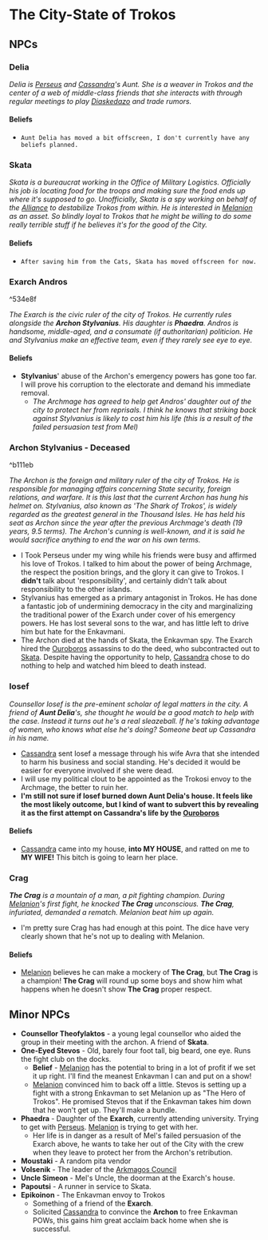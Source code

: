 # The City-State of Trokos
## NPCs
### Delia
*Delia is [Perseus](Perseus.md) and [Cassandra](Cassandra.md)'s Aunt.  She is a weaver in Trokos and the center of a web of middle-class friends that she interacts with through regular meetings to play [Diaskedazo](../WorldNotes.md#diaskedazo) and trade rumors.*

#### Beliefs
- `Aunt Delia has moved a bit offscreen, I don't currently have any beliefs planned.`

### Skata
*Skata is a bureaucrat working in the Office of Military Logistics.  Officially his job is locating food for the troops and making sure the food ends up where it's supposed to go.  Unofficially, Skata is a spy working on behalf of the [Alliance](../WorldNotes.md) to destabilize Trokos from within.*
*He is interested in [Melanion](Melanion.md) as an asset.  So blindly loyal to Trokos that he might be willing to do some really terrible stuff if he believes it's for the good of the City.*

#### Beliefs
- `After saving him from the Cats, Skata has moved offscreen for now.`

### Exarch Andros

^534e8f

*The Exarch is the civic ruler of the city of Trokos.  He currently rules alongside the **Archon Stylvanius**.  His daughter is **Phaedra**.  Andros is handsome, middle-aged, and a consumate (if authoritarian) politicion.  He and Stylvanius make an effective team, even if they rarely see eye to eye.*

#### Beliefs
- **Stylvanius**' abuse of the Archon's emergency powers has gone too far.  I will prove his corruption to the electorate and demand his immediate removal.
	- *The Archmage has agreed to help get Andros' daughter out of the city to protect her from reprisals.  I think he knows that striking back against Stylvanius is likely to cost him his life (this is a result of the failed persuasion test from Mel)*

### Archon Stylvanius - Deceased

^b111eb

*The Archon is the foreign and military ruler of the city of Trokos.  He is responsible for managing affairs concerning State security, foreign relations, and warfare.  It is this last that the current Archon has hung his helmet on.  Stylvanius, also known as 'The Shark of Trokos', is widely regarded as the greatest general in the Thousand Isles.  He has held his seat as Archon since the year after the previous Archmage's death (19 years, 9.5 terms).*
*The Archon's cunning is well-known, and it is said he would sacrifice anything to end the war on his own terms.*

- I Took Perseus under my wing while his friends were busy and affirmed his love of Trokos.  I talked to him about the power of being Archmage, the respect the position brings, and the glory it can give to Trokos.  I **didn't** talk about 'responsibility', and certainly didn't talk about responsibility to the other islands.
- Stylvanius has emerged as a primary antagonist in Trokos.  He has done a fantastic job of undermining democracy in the city and marginalizing the traditional power of the Exarch under cover of his emergency powers.  He has lost several sons to the war, and has little left to drive him but hate for the Enkavmani.
- The Archon died at the hands of Skata, the Enkavman spy.  The Exarch hired the [Ouroboros](Ouroboros.md) assassins to do the deed, who subcontracted out to [Skata](TrokosNPCs.md#Skata).  Despite having the opportunity to help, [Cassandra](Cassandra.md) chose to do nothing to help and watched him bleed to death instead.

### Iosef
*Counsellor Iosef is the pre-eminent scholar of legal matters in the city.  A friend of **Aunt Delia**'s, she thought he would be a good match to help with the case.  Instead it turns out he's a real sleazeball.  If he's taking advantage of women, who knows what else he's doing?*
*Someone beat up Cassandra in his name.*

- [Cassandra](Cassandra.md) sent Iosef a message through his wife Avra that she intended to harm his business and social standing.  He's decided it would be easier for everyone involved if she were dead.
- I will use my political clout to be appointed as the Trokosi envoy to the Archmage, the better to ruin her.
- **I'm still not sure if Iosef burned down Aunt Delia's house.   It feels like the most likely outcome, but I kind of want to subvert this by revealing it as the first attempt on Cassandra's life by the [Ouroboros](Ouroboros.md)**

#### Beliefs
- [Cassandra](Cassandra.md) came into my house, **into MY HOUSE**, and ratted on me to **MY WIFE!**  This bitch is going to learn her place.

### Crag
***The Crag** is a mountain of a man, a pit fighting champion.  During [Melanion](Melanion.md)'s first fight, he knocked **The Crag** unconscious. **The Crag**, infuriated, demanded a rematch.  Melanion beat him up again.*

- I'm pretty sure Crag has had enough at this point.  The dice have very clearly shown that he's not up to dealing with Melanion.

#### Beliefs
- [Melanion](Melanion.md) believes he can make a mockery of **The Crag**, but **The Crag** is a champion!  **The Crag** will round up some boys and show him what happens when he doesn't show **The Crag** proper respect.

## Minor NPCs
- **Counsellor Theofylaktos** - a young legal counsellor who aided the group in their meeting with the archon.  A friend of **Skata**.
- **One-Eyed Stevos** - Old, barely four foot tall, big beard, one eye.  Runs the fight club on the docks.
	- **Belief** - [Melanion](Melanion.md) has the potential to bring in a lot of profit if we set it up right.  I'll find the meanest Enkavman I can and put on a show!
	- [Melanion](Melanion.md) convinced him to back off a little.  Stevos is setting up a fight with a strong Enkavman to set Melanion up as "The Hero of Trokos".  He promised Stevos that if the Enkavman takes him down that he won't get up.  They'll make a bundle.
- **Phaedra** - Daughter of the **Exarch**, currently attending university.  Trying to get with [Perseus](Perseus.md).  [Melanion](Melanion.md) is trying to get with her.
	- Her life is in danger as a result of Mel's failed persuasion of the Exarch above, he wants to take her out of the City with the crew when they leave to protect her from the Archon's retribution.
- **Moustaki** - A random pita vendor
- **Volsenik** - The leader of the [Arkmagos Council](Arkmagos%20Council.md)
- **Uncle Simeon** - Mel's Uncle, the doorman at the Exarch's house.
- **Papoutsi** - A runner in service to Skata.
- **Epikoinon** - The Enkavman envoy to Trokos
	- Something of a friend of the **Exarch**.
	- Solicited [Cassandra](Cassandra.md) to convince the **Archon** to free Enkavman POWs, this gains him great acclaim back home when she is successful.